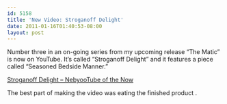 ```yaml
---
id: 5158
title: 'New Video: Stroganoff Delight'
date: 2011-01-16T01:40:53-08:00
layout: post
---
```

Number three in an on-going series from my upcoming release &#8220;The Matic&#8221; is now on YouTube. It&#8217;s called &#8220;Stroganoff Delight&#8221; and it features a piece called &#8220;Seasoned Bedside Manner.&#8221;

[Stroganoff Delight &#8211; NebyooTube of the Now](http://www.youtube.com/watch?v=cs7RKZ4o8rA)

The best part of making the video was eating the finished product .
